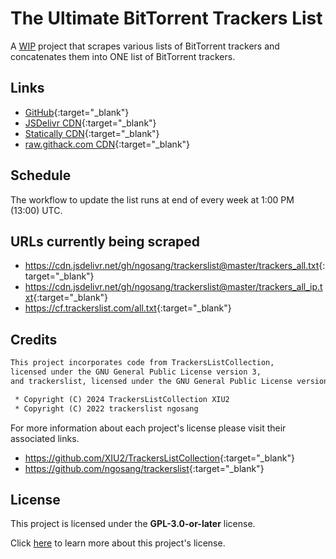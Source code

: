 # The Ultimate BitTorrent Trackers List

A <ins>WIP</ins> project that scrapes various lists of BitTorrent trackers and concatenates them into ONE list of BitTorrent trackers.

## Links

* [GitHub](./github_){:target="_blank"}
* [JSDelivr CDN](./jsdelivr-cdn){:target="_blank"}
* [Statically CDN](./statically-cdn){:target="_blank"}
* [raw.githack.com CDN](./raw.githack.com-cdn){:target="_blank"}

## Schedule

The workflow to update the list runs at end of every week at 1:00 PM (13:00) UTC.

## URLs currently being scraped

* <https://cdn.jsdelivr.net/gh/ngosang/trackerslist@master/trackers_all.txt>{:target="_blank"}
* <https://cdn.jsdelivr.net/gh/ngosang/trackerslist@master/trackers_all_ip.txt>{:target="_blank"}
* <https://cf.trackerslist.com/all.txt>{:target="_blank"}

## Credits

```txt
This project incorporates code from TrackersListCollection,
licensed under the GNU General Public License version 3,
and trackerslist, licensed under the GNU General Public License version 2.

 * Copyright (C) 2024 TrackersListCollection XIU2
 * Copyright (C) 2022 trackerslist ngosang
```

For more information about each project's license please visit their associated links.

* <https://github.com/XIU2/TrackersListCollection>{:target="_blank"}
* <https://github.com/ngosang/trackerslist>{:target="_blank"}

## License

This project is licensed under the **GPL-3.0-or-later** license.

Click [here](https://github.com/FlawlessCasual17/UltimateBTTrackersList/blob/master/LICENSE)
    to learn more about this project's license.
